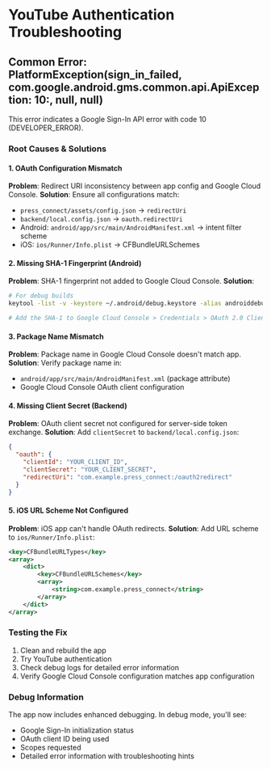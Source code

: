 # YouTube Authentication Troubleshooting

## Common Error: PlatformException(sign_in_failed, com.google.android.gms.common.api.ApiException: 10:, null, null)

This error indicates a Google Sign-In API error with code 10 (DEVELOPER_ERROR).

### Root Causes & Solutions

#### 1. OAuth Configuration Mismatch
**Problem**: Redirect URI inconsistency between app config and Google Cloud Console.
**Solution**: Ensure all configurations match:
- `press_connect/assets/config.json` → `redirectUri`
- `backend/local.config.json` → `oauth.redirectUri`
- Android: `android/app/src/main/AndroidManifest.xml` → intent filter scheme
- iOS: `ios/Runner/Info.plist` → CFBundleURLSchemes

#### 2. Missing SHA-1 Fingerprint (Android)
**Problem**: SHA-1 fingerprint not added to Google Cloud Console.
**Solution**: 
```bash
# For debug builds
keytool -list -v -keystore ~/.android/debug.keystore -alias androiddebugkey -storepass android -keypass android

# Add the SHA-1 to Google Cloud Console > Credentials > OAuth 2.0 Client ID
```

#### 3. Package Name Mismatch
**Problem**: Package name in Google Cloud Console doesn't match app.
**Solution**: Verify package name in:
- `android/app/src/main/AndroidManifest.xml` (package attribute)
- Google Cloud Console OAuth client configuration

#### 4. Missing Client Secret (Backend)
**Problem**: OAuth client secret not configured for server-side token exchange.
**Solution**: Add `clientSecret` to `backend/local.config.json`:
```json
{
  "oauth": {
    "clientId": "YOUR_CLIENT_ID",
    "clientSecret": "YOUR_CLIENT_SECRET",
    "redirectUri": "com.example.press_connect:/oauth2redirect"
  }
}
```

#### 5. iOS URL Scheme Not Configured
**Problem**: iOS app can't handle OAuth redirects.
**Solution**: Add URL scheme to `ios/Runner/Info.plist`:
```xml
<key>CFBundleURLTypes</key>
<array>
    <dict>
        <key>CFBundleURLSchemes</key>
        <array>
            <string>com.example.press_connect</string>
        </array>
    </dict>
</array>
```

### Testing the Fix

1. Clean and rebuild the app
2. Try YouTube authentication
3. Check debug logs for detailed error information
4. Verify Google Cloud Console configuration matches app configuration

### Debug Information

The app now includes enhanced debugging. In debug mode, you'll see:
- Google Sign-In initialization status
- OAuth client ID being used
- Scopes requested
- Detailed error information with troubleshooting hints
